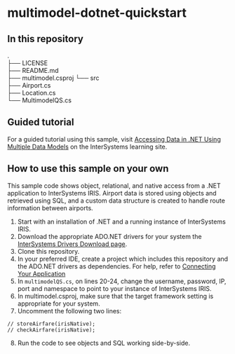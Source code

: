# multimodel-dotnet-quickstart

## In this repository
.  
├── LICENSE  
├── README.md  
├── multimodel.csproj
└── src  
    ├── Airport.cs  
    ├── Location.cs  
    └── MultimodelQS.cs  

## Guided tutorial
For a guided tutorial using this sample, visit [Accessing Data in .NET Using Multiple Data Models](https://learning.intersystems.com/course/view.php?name=DotNETMultiModel) on the InterSystems learning site. 

## How to use this sample on your own
This sample code shows object, relational, and native access from a .NET application to InterSystems IRIS. Airport data is stored using objects and retrieved using SQL, and a custom data structure is created to handle route information between airports.

1. Start with an installation of .NET and a running instance of InterSystems IRIS.
2. Download the appropriate ADO.NET drivers for your system the [InterSystems Drivers Download page](https://intersystems-community.github.io/iris-driver-distribution/).
3. Clone this repository.
4. In your preferred IDE, create a project which includes this repository and the ADO.NET drivers as dependencies. For help, refer to [Connecting Your Application](https://docs.intersystems.com/components/csp/docbook/DocBook.UI.Page.cls?KEY=ADRIVE#ADRIVE_dotnet)
5. In `multimodelQS.cs`, on lines 20-24, change the username, password, IP, port and namespace to point to your instance of InterSystems IRIS.
6. In multimodel.csproj, make sure that the target framework setting is appropriate for your system. 
7. Uncomment the following two lines:
```
// storeAirfare(irisNative);
// checkAirfare(irisNative);
```
8. Run the code to see objects and SQL working side-by-side.
